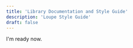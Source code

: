 ```yaml
---
title: 'Library Documentation and Style Guide'
description: 'Loupe Style Guide'
draft: false
---
```


I'm ready now.
